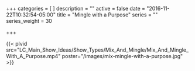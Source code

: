 +++
categories = [
]
description = ""
active = false
date = "2016-11-22T10:32:54-05:00"
title = "Mingle with a Purpose"
series = ""
series_weight = 30

+++

{{< plvid src="LC_Main_Show_Ideas/Show_Types/Mix_And_Mingle/Mix_And_Mingle_With_A_Purpose.mp4" poster="/images/mix-mingle-with-a-purpose.jpg" >}}
